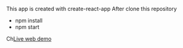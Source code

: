 This app is created with create-react-app
After clone this repository
- npm install 
- npm start 

Ch[Live web demo](https://todos-ten-omega.vercel.app/)


